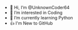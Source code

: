 - 👋 Hi, I’m @UnknownCoder64
- 👀 I’m interested in Coding
- 🌱 I’m currently learning Python
- 👍 I'm New to GitHub

<!---
UnknownCoder64/UnknownCoder64 is a ✨ special ✨ repository because its `README.md` (this file) appears on your GitHub profile.
You can click the Preview link to take a look at your changes.
--->
